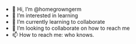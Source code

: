 - 👋 Hi, I’m @homegrowngerm
- 👀 I’m interested in learning
- 🌱 I’m currently learning to collaborate
- 💞️ I’m looking to collaborate on how to reach me
- 📫 How to reach me: who knows.

<!---
homegrowngerm/homegrowngerm is a ✨ special ✨ repository because its `README.md` (this file) appears on your GitHub profile.
You can click the Preview link to take a look at your changes.
--->
